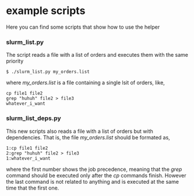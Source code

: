 # example scripts

Here you can find some scripts that show how to use the helper

### slurm\_list.py

The script reads a file with a list of orders and executes them with the same priority

```
$ ./slurm_list.py my_orders.list
```

where *my\_orders.list* is a file containing a single lsit of orders, like,

```
cp file1 file2
grep "huhuh" file2 > file3
whatever_i_want
```

### slurm\_list\_deps.py

This new scripts also reads a file with a list of orders but with dependencies. That is, the file
*my\_orders.list* should be formated as,

```
1:cp file1 file2
2:grep "huhuh" file2 > file3
1:whatever_i_want
```

where the first number shows the job precedence, meaning that the *grep* command should be executed only after the *cp* commands finish. However the last command is not related to anything and is executed at the same time that the first one.
